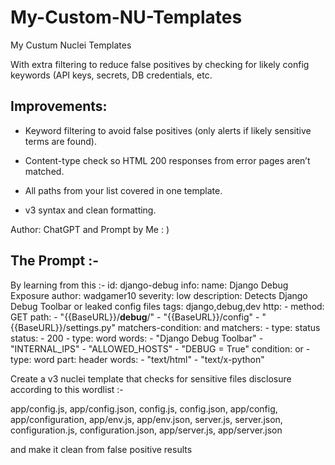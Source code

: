 # My-Custom-NU-Templates
My Custum Nuclei Templates

With extra filtering to reduce false positives by checking for likely config keywords (API keys, secrets, DB credentials, etc.

## Improvements:

- Keyword filtering to avoid false positives (only alerts if likely sensitive terms are found).

- Content-type check so HTML 200 responses from error pages aren’t matched.

- All paths from your list covered in one template.

- v3 syntax and clean formatting.

Author: ChatGPT and Prompt by Me : )

## The Prompt :-  


By learning from this :- id: django-debug info: name: Django Debug Exposure author: wadgamer10 severity: low description: Detects Django Debug Toolbar or leaked config files tags: django,debug,dev http: - method: GET path: - "{{BaseURL}}/__debug__/" - "{{BaseURL}}/config" - "{{BaseURL}}/settings.py" matchers-condition: and matchers: - type: status status: - 200 - type: word words: - "Django Debug Toolbar" - "INTERNAL_IPS" - "ALLOWED_HOSTS" - "DEBUG = True" condition: or - type: word part: header words: - "text/html" - "text/x-python" 

Create a v3 nuclei template that checks for sensitive files disclosure according to this wordlist :-

app/config.js, app/config.json, config.js, config.json, app/config, app/configuration, app/env.js, app/env.json, server.js, server.json, configuration.js, configuration.json, app/server.js, app/server.json 

and make it clean from false positive results

